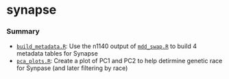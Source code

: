 synapse
========

### Summary
* [`build_metadata.R`](build_metadata.R): Use the n1140 output of [`mdd_swap.R`](mdd_swap.R) to build 4 metadata tables for Synapse
* [`pca_plots.R`](pca_plots.R): Create a plot of PC1 and PC2 to help detirmine genetic race for Synpase (and later filtering by race)
